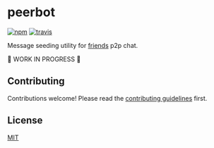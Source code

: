 # peerbot

[![npm][npm-image]][npm-url]
[![travis][travis-image]][travis-url]

[npm-image]: https://img.shields.io/npm/v/peerbot.svg?style=flat-square
[npm-url]: https://www.npmjs.com/package/peerbot
[travis-image]: https://img.shields.io/travis/ngoldman/peerbot.svg?style=flat-square
[travis-url]: https://travis-ci.org/ngoldman/peerbot

Message seeding utility for [friends](https://github.com/moose-team/friends) p2p chat.

:construction: WORK IN PROGRESS :construction:

## Contributing

Contributions welcome! Please read the [contributing guidelines](CONTRIBUTING.md) first.

## License

[MIT](LICENSE.md)
